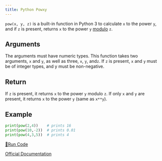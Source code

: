 ```yaml
---
title: Python Powxy
---
```

`pow(x, y, z)` is a built-in function in Python 3 to calculate `x` to the power `y`, and if `z` is present, returns `x` to the power `y` [modulo](https://processing.org/reference/modulo.html) `z`.

## Arguments

The arguments must have numeric types.
This function takes two arguments, `x` and `y`, as well as three, `x`, `y`, and`z`.
If `z` is present, `x` and `y` must be of integer types, and y must be non-negative.

## Return

If `z` is present, it returns `x` to the power `y` modulo `z`. If only `x` and `y` are present, it returns `x` to the power `y` (same as `x**y`).

## Example
```python
print(pow(2,4))    # prints 16
print(pow(10,-2))  # prints 0.01
print(pow(4,3,5))  # prints 4
```

<a href='https://repl.it/CTGi' target='_blank' rel='nofollow'>🚀Run Code</a>

<a href='https://docs.python.org/3/library/functions.html#pow' target='_blank' rel='nofollow'>Official Documentation</a>
